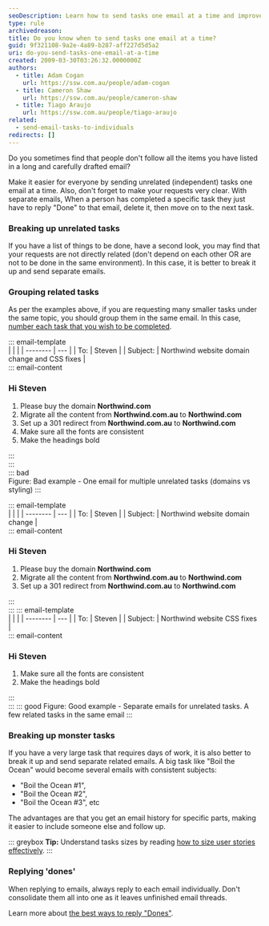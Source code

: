 ```yaml
---
seoDescription: Learn how to send tasks one email at a time and improve communication by breaking up unrelated tasks, grouping related tasks, and replying to "done"s.
type: rule
archivedreason:
title: Do you know when to send tasks one email at a time?
guid: 9f321108-9a2e-4a89-b287-aff227d5d5a2
uri: do-you-send-tasks-one-email-at-a-time
created: 2009-03-30T03:26:32.0000000Z
authors:
  - title: Adam Cogan
    url: https://ssw.com.au/people/adam-cogan
  - title: Cameron Shaw
    url: https://ssw.com.au/people/cameron-shaw
  - title: Tiago Araujo
    url: https://ssw.com.au/people/tiago-araujo
related:
  - send-email-tasks-to-individuals
redirects: []
---
```


Do you sometimes find that people don't follow all the items you have listed in a long and carefully drafted email?

Make it easier for everyone by sending unrelated (independent) tasks one email at a time. Also, don't forget to make your requests very clear.
With separate emails, When a person has completed a specific task they just have to reply "Done" to that email, delete it, then move on to the next task.

<!--endintro-->

### Breaking up unrelated tasks

If you have a list of things to be done, have a second look, you may find that your requests are not directly related (don't depend on each other OR are not to be done in the same environment). In this case, it is better to break it up and send separate emails.

### Grouping related tasks

As per the examples above, if you are requesting many smaller tasks under the same topic, you should group them in the same email. In this case, [number each task that you wish to be completed](/number-tasks-questions).

::: email-template  
| | |
| -------- | --- |
| To: | Steven |
| Subject: | Northwind website domain change and CSS fixes |  
::: email-content

### Hi Steven

1. Please buy the domain **Northwind.com**
2. Migrate all the content from **Northwind.com.au** to **Northwind.com**
3. Set up a 301 redirect from **Northwind.com.au** to **Northwind.com**
4. Make sure all the fonts are consistent
5. Make the headings bold

:::  
:::  
::: bad  
Figure: Bad example - One email for multiple unrelated tasks (domains vs styling)
:::

::: email-template  
| | |
| -------- | --- |
| To: | Steven |
| Subject: | Northwind website domain change |  
::: email-content

### Hi Steven

1. Please buy the domain **Northwind.com**
2. Migrate all the content from **Northwind.com.au** to **Northwind.com**
3. Set up a 301 redirect from **Northwind.com.au** to **Northwind.com**

:::  
:::
::: email-template  
| | |
| -------- | --- |
| To: | Steven |
| Subject: | Northwind website CSS fixes |  
::: email-content

### Hi Steven

1. Make sure all the fonts are consistent
2. Make the headings bold

:::  
:::
::: good
Figure: Good example - Separate emails for unrelated tasks. A few related tasks in the same email
:::

### Breaking up monster tasks

If you have a very large task that requires days of work, it is also better to break it up and send separate related emails. A big task like "Boil the Ocean" would become several emails with consistent subjects:

- "Boil the Ocean #1",
- "Boil the Ocean #2",
- "Boil the Ocean #3", etc

The advantages are that you get an email history for specific parts, making it easier to include someone else and follow up.

::: greybox
**Tip:** Understand tasks sizes by reading [how to size user stories effectively](/estimating-do-you-know-how-to-size-user-stories-effectively).
:::

### Replying 'dones'

When replying to emails, always reply to each email individually. Don't consolidate them all into one as it leaves unfinished email threads.

Learn more about [the best ways to reply "Dones"](/dones-do-you-reply-done-and-delete-the-original-email).
